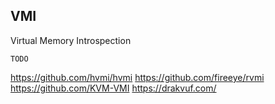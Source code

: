 ## VMI

Virtual Memory Introspection 

```TODO```

https://github.com/hvmi/hvmi
https://github.com/fireeye/rvmi
https://github.com/KVM-VMI
https://drakvuf.com/

